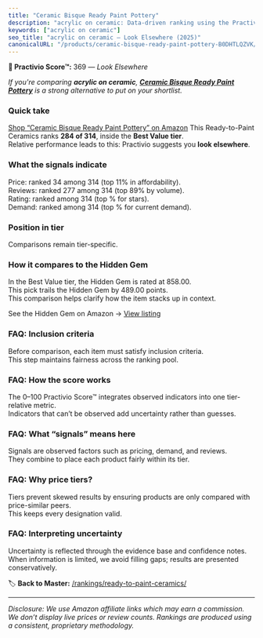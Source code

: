 ```yaml
---
title: "Ceramic Bisque Ready Paint Pottery"
description: "acrylic on ceramic: Data-driven ranking using the Practivio Score™. Positioned by quality, value, demand, findability, momentum."
keywords: ["acrylic on ceramic"]
seo_title: "acrylic on ceramic — Look Elsewhere (2025)"
canonicalURL: "/products/ceramic-bisque-ready-paint-pottery-B0DHTLQZVK/"
---
```


**🚫 Practivio Score™:** 369 — _Look Elsewhere_


*If you're comparing **acrylic on ceramic**, **[Ceramic Bisque Ready Paint Pottery](https://www.amazon.com/dp/B0DHTLQZVK?tag=practivio-20)** is a strong alternative to put on your shortlist.*
### Quick take
[Shop “Ceramic Bisque Ready Paint Pottery” on Amazon](https://www.amazon.com/dp/B0DHTLQZVK?tag=practivio-20)
This Ready-to-Paint Ceramics ranks **284 of 314**, inside the **Best Value tier**.  
Relative performance leads to this: Practivio suggests you **look elsewhere**.

### What the signals indicate
Price: ranked 34 among 314 (top 11% in affordability).  
Reviews: ranked 277 among 314 (top 89% by volume).  
Rating: ranked  among 314 (top % for stars).  
Demand: ranked  among 314 (top % for current demand).

### Position in tier
Comparisons remain tier-specific.

### How it compares to the Hidden Gem
In the Best Value tier, the Hidden Gem is rated at 858.00.  
This pick trails the Hidden Gem by 489.00 points.  
This comparison helps clarify how the item stacks up in context.  

See the Hidden Gem on Amazon → [View listing](https://www.amazon.com/dp/B075L8LCTG?tag=practivio-20)

### FAQ: Inclusion criteria
Before comparison, each item must satisfy inclusion criteria.  
This step maintains fairness across the ranking pool.

### FAQ: How the score works
The 0–100 Practivio Score™ integrates observed indicators into one tier-relative metric.  
Indicators that can’t be observed add uncertainty rather than guesses.

### FAQ: What “signals” means here
Signals are observed factors such as pricing, demand, and reviews.  
They combine to place each product fairly within its tier.

### FAQ: Why price tiers?
Tiers prevent skewed results by ensuring products are only compared with price-similar peers.  
This keeps every designation valid.

### FAQ: Interpreting uncertainty
Uncertainty is reflected through the evidence base and confidence notes.  
When information is limited, we avoid filling gaps; results are presented conservatively.


🏷️ **Back to Master:** [/rankings/ready-to-paint-ceramics/](/rankings/ready-to-paint-ceramics/)

---
_Disclosure: We use Amazon affiliate links which may earn a commission. We don’t display live prices or review counts. Rankings are produced using a consistent, proprietary methodology._
